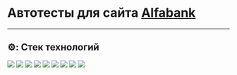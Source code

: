 # Автотесты для сайта [Alfabank](https://alfabank.ru)
____
## ⚙️: Стек технологий
<p>
<a href="https://www.java.com/"><img src="https://cdn.jsdelivr.net/gh/devicons/devicon/icons/java/java-original-wordmark.svg"></a>
<a href="https://www.jetbrains.com/idea/"><img src="https://upload.wikimedia.org/wikipedia/commons/9/9c/IntelliJ_IDEA_Icon.svg"></a>
<a href="https://gradle.org/"><img src="https://upload.wikimedia.org/wikipedia/commons/c/cb/Gradle_logo.png"></a>
<a href="https://selenide.org/"><img  src="https://selenide.org/images/selenide-logo-big.png"></a>
<a href="https://aerokube.com/selenoid/"><img src="https://aerokube.com/selenoid/images/aerokube_logo.svg"></a>
<a href="https://www.jenkins.io/"><img src="https://upload.wikimedia.org/wikipedia/commons/thumb/e/e9/Jenkins_logo.svg/226px-Jenkins_logo.svg.png?20120629215426"></a>
<a href="https://junit.org/junit5/"><img src="https://junit.org/junit5/assets/img/junit5-logo.png"></a>
<a href="https://github.com/"><img src="https://github.githubassets.com/images/modules/logos_page/GitHub-Mark.png"></a>
<a href="https://web.telegram.org/"><img src="https://upload.wikimedia.org/wikipedia/commons/thumb/8/82/Telegram_logo.svg/768px-Telegram_logo.svg.png"></a>
</p>
